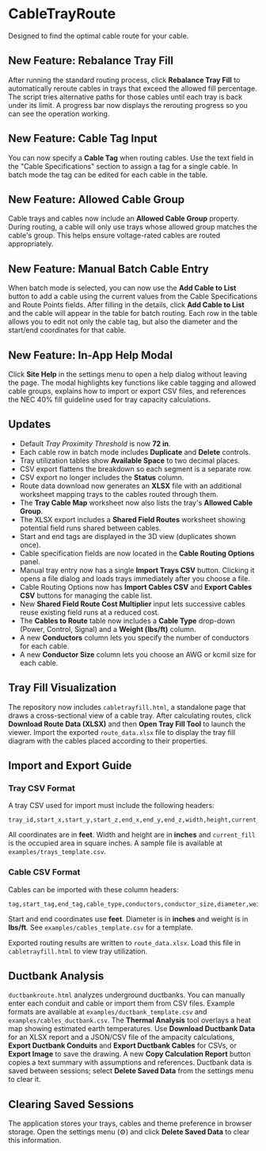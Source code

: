 # CableTrayRoute
Designed to find the optimal cable route for your cable.

## New Feature: Rebalance Tray Fill

After running the standard routing process, click **Rebalance Tray Fill** to
automatically reroute cables in trays that exceed the allowed fill percentage.
The script tries alternative paths for those cables until each tray is back
under its limit. A progress bar now displays the rerouting progress so you can
see the operation working.

## New Feature: Cable Tag Input

You can now specify a **Cable Tag** when routing cables. Use the text field in the
"Cable Specifications" section to assign a tag for a single cable. In batch mode
the tag can be edited for each cable in the table.

## New Feature: Allowed Cable Group

Cable trays and cables now include an **Allowed Cable Group** property. During routing, a cable will only use trays whose allowed group matches the cable's group. This helps ensure voltage-rated cables are routed appropriately.

## New Feature: Manual Batch Cable Entry

When batch mode is selected, you can now use the **Add Cable to List** button to
add a cable using the current values from the Cable Specifications and Route
Points fields. After filling in the details, click **Add Cable to List** and the
cable will appear in the table for batch routing. Each row in the table allows
you to edit not only the cable tag, but also the diameter and the start/end
coordinates for that cable.

## New Feature: In-App Help Modal

Click **Site Help** in the settings menu to open a help dialog without leaving
the page. The modal highlights key functions like cable tagging and allowed
cable groups, explains how to import or export CSV files, and references the
NEC 40% fill guideline used for tray capacity calculations.

## Updates

- Default *Tray Proximity Threshold* is now **72 in**.
- Each cable row in batch mode includes **Duplicate** and **Delete** controls.
- Tray utilization tables show **Available Space** to two decimal places.
- CSV export flattens the breakdown so each segment is a separate row.
- CSV export no longer includes the **Status** column.
- Route data download now generates an **XLSX** file with an additional
  worksheet mapping trays to the cables routed through them.
- The **Tray Cable Map** worksheet now also lists the tray's **Allowed Cable Group**.
- The XLSX export includes a **Shared Field Routes** worksheet showing
  potential field runs shared between cables.
- Start and end tags are displayed in the 3D view (duplicates shown once).
- Cable specification fields are now located in the **Cable Routing Options** panel.
- Manual tray entry now has a single **Import Trays CSV** button. Clicking it opens a file dialog and loads trays immediately after you choose a file.
- Cable Routing Options now has **Import Cables CSV** and **Export Cables CSV** buttons for managing the cable list.
- New **Shared Field Route Cost Multiplier** input lets successive cables reuse existing field runs at a reduced cost.
- The **Cables to Route** table now includes a **Cable Type** drop-down (Power, Control, Signal) and a **Weight (lbs/ft)** column.
- A new **Conductors** column lets you specify the number of conductors for each cable.
- A new **Conductor Size** column lets you choose an AWG or kcmil size for each cable.

## Tray Fill Visualization

The repository now includes `cabletrayfill.html`, a standalone page that draws
a cross-sectional view of a cable tray. After calculating routes, click
**Download Route Data (XLSX)** and then **Open Tray Fill Tool** to launch the
viewer. Import the exported `route_data.xlsx` file to display the tray fill
diagram with the cables placed according to their properties.

## Import and Export Guide

### Tray CSV Format
A tray CSV used for import must include the following headers:

```
tray_id,start_x,start_y,start_z,end_x,end_y,end_z,width,height,current_fill,allowed_cable_group
```

All coordinates are in **feet**. Width and height are in **inches** and `current_fill` is the occupied area in square inches. A sample file is available at `examples/trays_template.csv`.

### Cable CSV Format
Cables can be imported with these column headers:

```
tag,start_tag,end_tag,cable_type,conductors,conductor_size,diameter,weight,allowed_cable_group,start_x,start_y,start_z,end_x,end_y,end_z
```

Start and end coordinates use **feet**. Diameter is in **inches** and weight is in **lbs/ft**. See `examples/cables_template.csv` for a template.

Exported routing results are written to `route_data.xlsx`. Load this file in `cabletrayfill.html` to view tray utilization.

## Ductbank Analysis

`ductbankroute.html` analyzes underground ductbanks. You can manually enter each conduit and cable or import them from CSV files. Example formats are available at `examples/ductbank_template.csv` and `examples/cables_ductbank.csv`. The **Thermal Analysis** tool overlays a heat map showing estimated earth temperatures. Use **Download Ductbank Data** for an XLSX report and a JSON/CSV file of the ampacity calculations, **Export Ductbank Conduits** and **Export Ductbank Cables** for CSVs, or **Export Image** to save the drawing. A new **Copy Calculation Report** button copies a text summary with assumptions and references. Ductbank data is saved between sessions; select **Delete Saved Data** from the settings menu to clear it.

## Clearing Saved Sessions
The application stores your trays, cables and theme preference in browser storage. Open the settings menu (⚙) and click **Delete Saved Data** to clear this information.
